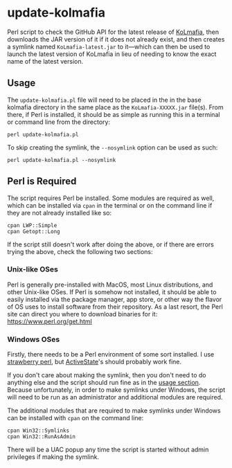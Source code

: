# update-kolmafia

Perl script to check the GitHub API for the latest release of [KoLmafia](https://github.com/kolmafia/kolmafia), then downloads the JAR version of it if it does not already exist, and then creates a symlink named `KoLmafia-latest.jar` to it&mdash;which can then be used to launch the latest version of KoLmafia in lieu of needing to know the exact name of the latest version.

## Usage

The `update-kolmafia.pl` file will need to be placed in the in the base kolmafia directory in the same place as the `KoLmafia-XXXXX.jar` file(s). From there, if Perl is installed, it should be as simple as running this in a terminal or command line from the directory:

`perl update-kolmafia.pl`

To skip creating the symlink, the `--nosymlink` option can be used as such:

`perl update-kolmafia.pl --nosymlink`

## Perl is Required

The script requires Perl be installed. Some modules are required as well, which can be installed via `cpan` in the terminal or on the command line if they are not already installed like so:

```
cpan LWP::Simple
cpan Getopt::Long
```

If the script still doesn't work after doing the above, or if there are errors trying the above, check the following two sections:

### Unix-like OSes

Perl is generally pre-installed with MacOS, most Linux distributions, and other Unix-like OSes. If Perl is somehow not installed, it should be able to easily installed via the package manager, app store, or other way the flavor of OS uses to install software from their repository. As a last resort, the Perl site can direct you where to download binaries for it: https://www.perl.org/get.html

### Windows OSes

Firstly, there needs to be a Perl environment of some sort installed. I use [strawberry perl](https://strawberryperl.com), but [ActiveState](https://www.activestate.com/products/perl/)'s should probably work fine.

If you don't care about making the symlink, then you don't need to do anything else and the script should run fine as in the [usage section](#usage). Because unfortunately, in order to make symlinks under Windows, the script will need to be run as an administrator and additional modules are required.

The additional modules that are required to make symlinks under Windows can be installed with `cpan` on the command line:

```
cpan Win32::Symlinks
cpan Win32::RunAsAdmin
```

There will be a UAC popup any time the script is started without admin privileges if making the symlink.

